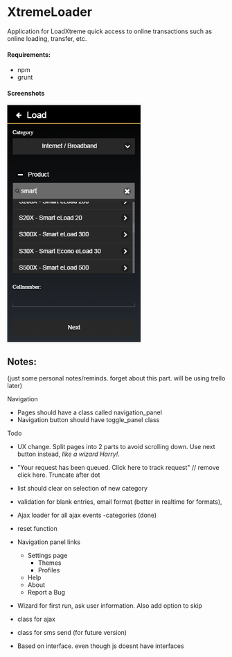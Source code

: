# XtremeLoader

Application for LoadXtreme quick access to online transactions such as online loading, transfer, etc.

#### Requirements:

- npm
- grunt



#### Screenshots
![alt text](screenshots/load.png "Load Page")


## Notes:
(just some personal notes/reminds.  forget about this part. will be using trello later)


Navigation

- Pages should have a class called navigation_panel
- Navigation button should have toggle_panel class


Todo
- UX change. Split pages into 2 parts to avoid scrolling down. Use next button instead, *like a wizard Harry!*.
- "Your request has been queued. Click here to track request" // remove click here. Truncate after dot
- list should clear on selection of new category
- validation for blank entries, email format (better in realtime for formats),
- Ajax loader for all ajax events
  -categories (done)
- reset function  
- Navigation panel links
  - Settings page
    - Themes
    - Profiles
  - Help
  - About  
  - Report a Bug

- Wizard for first run, ask user information. Also add option to skip
- class for ajax
- class for sms send (for future version)
- Based on interface. even though js doesnt have interfaces
